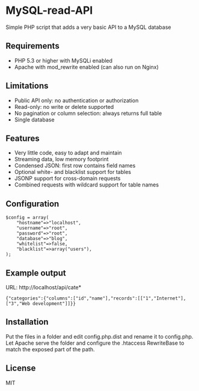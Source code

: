 # MySQL-read-API

Simple PHP script that adds a very basic API to a MySQL database

## Requirements

  - PHP 5.3 or higher with MySQLi enabled
  - Apache with mod_rewrite enabled (can also run on Nginx)

## Limitations

  - Public API only: no authentication or authorization
  - Read-only: no write or delete supported
  - No pagination or column selection: always returns full table
  - Single database

## Features

  - Very little code, easy to adapt and maintain
  - Streaming data, low memory footprint
  - Condensed JSON: first row contains field names
  - Optional white- and blacklist support for tables
  - JSONP support for cross-domain requests
  - Combined requests with wildcard support for table names

## Configuration

```
$config = array(
    "hostname"=>"localhost",
    "username"=>"root",
    "password"=>"root",
    "database"=>"blog",
    "whitelist"=>false,
    "blacklist"=>array("users"),
);
```

## Example output

URL: http://localhost/api/cate*

```
{"categories":{"columns":["id","name"],"records":[["1","Internet"],["3","Web development"]]}}
```

## Installation

Put the files in a folder and edit config.php.dist and rename it to config.php. Let Apache serve the folder and configure the .htaccess RewriteBase to match the exposed part of the path.

## License

MIT
